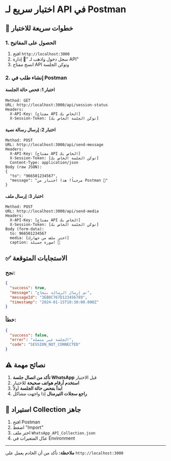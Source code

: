 # اختبار سريع لـ API في Postman

## 🚀 خطوات سريعة للاختبار

### 1. الحصول على المفاتيح
1. افتح `http://localhost:3000`
2. سجل دخول واذهب لـ "🔑 إدارة API"
3. انسخ مفتاح API وتوكن الجلسة

### 2. إنشاء طلب في Postman

#### **اختبار 1: فحص حالة الجلسة**
```
Method: GET
URL: http://localhost:3000/api/session-status
Headers:
  X-API-Key: [مفتاح API الخاص بك]
  X-Session-Token: [توكن الجلسة الخاص بك]
```

#### **اختبار 2: إرسال رسالة نصية**
```
Method: POST
URL: http://localhost:3000/api/send-message
Headers:
  X-API-Key: [مفتاح API الخاص بك]
  X-Session-Token: [توكن الجلسة الخاص بك]
  Content-Type: application/json
Body (raw JSON):
{
  "to": "966501234567",
  "message": "مرحباً! هذا اختبار من Postman 🚀"
}
```

#### **اختبار 3: إرسال ملف**
```
Method: POST
URL: http://localhost:3000/api/send-media
Headers:
  X-API-Key: [مفتاح API الخاص بك]
  X-Session-Token: [توكن الجلسة الخاص بك]
Body (form-data):
  to: 966501234567
  media: [اختر ملف من جهازك]
  caption: صورة جميلة! 📸
```

## ✅ الاستجابات المتوقعة

### نجح:
```json
{
  "success": true,
  "message": "تم إرسال الرسالة بنجاح",
  "messageId": "3EB0C767D123456789",
  "timestamp": "2024-01-15T10:30:00.000Z"
}
```

### خطأ:
```json
{
  "success": false,
  "error": "الجلسة غير متصلة",
  "code": "SESSION_NOT_CONNECTED"
}
```

## ⚠️ نصائح مهمة

1. **تأكد من اتصال جلسة WhatsApp** قبل الاختبار
2. **استخدم أرقام هواتف صحيحة** للاختبار
3. **ابدأ بفحص حالة الجلسة** أولاً
4. **راجع سجلات التيرمنال** إذا واجهت مشاكل

## 🔧 استيراد Collection جاهز

1. افتح Postman
2. اضغط "Import"
3. اختر ملف `WhatsApp_API_Collection.json`
4. عدّل المتغيرات في Environment

---

**ملاحظة:** تأكد من أن الخادم يعمل على `http://localhost:3000`















